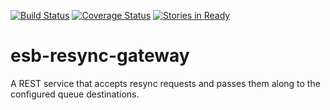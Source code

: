 [![Build Status](https://travis-ci.org/esbtools/esb-resync-gateway.svg?branch=master)](https://travis-ci.org/esbtools/esb-resync-gateway.svg?branch=master)
[![Coverage Status](https://coveralls.io/repos/esbtools/esb-resync-gateway/badge.svg?branch=master&service=github)](https://coveralls.io/github/esbtools/esb-resync-gateway?branch=master)
[![Stories in Ready](https://badge.waffle.io/esbtools/esb-resync-gateway.png?label=ready&title=Ready)](https://waffle.io/esbtools/esb-resync-gateway)

# esb-resync-gateway
A REST service that accepts resync requests and passes them along to the configured queue destinations.
